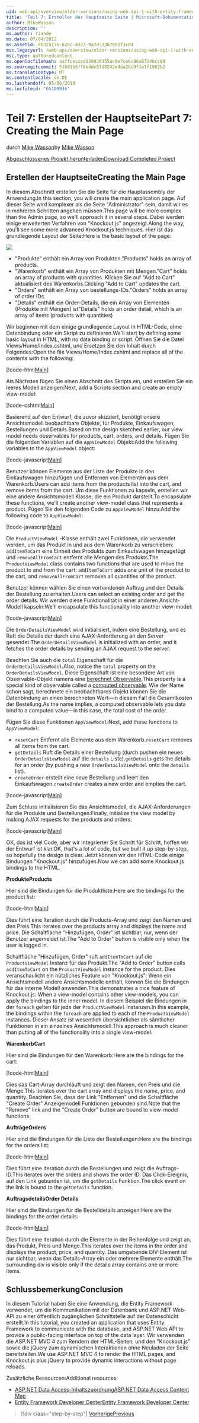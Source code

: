 ```yaml
---
uid: web-api/overview/older-versions/using-web-api-1-with-entity-framework-5/using-web-api-with-entity-framework-part-7
title: 'Teil 7: Erstellen der Hauptseite Seite | Microsoft-Dokumentation'
author: MikeWasson
description: ''
ms.author: riande
ms.date: 07/04/2012
ms.assetid: eb32a17b-626c-4373-9a7d-3387992f3c04
msc.legacyurl: /web-api/overview/older-versions/using-web-api-1-with-entity-framework-5/using-web-api-with-entity-framework-part-7
msc.type: authoredcontent
ms.openlocfilehash: aaffcecccd138d30355ac0e7ce6c86a67246cc08
ms.sourcegitcommit: 51b01b6ff8edde57d8243e4da28c9f1e7f1962b2
ms.translationtype: MT
ms.contentlocale: de-DE
ms.lasthandoff: 05/06/2019
ms.locfileid: "65108936"
---
```

# <a name="part-7-creating-the-main-page"></a><span data-ttu-id="119b0-102">Teil 7: Erstellen der Hauptseite</span><span class="sxs-lookup"><span data-stu-id="119b0-102">Part 7: Creating the Main Page</span></span>

<span data-ttu-id="119b0-103">durch [Mike Wasson](https://github.com/MikeWasson)</span><span class="sxs-lookup"><span data-stu-id="119b0-103">by [Mike Wasson](https://github.com/MikeWasson)</span></span>

[<span data-ttu-id="119b0-104">Abgeschlossenes Projekt herunterladen</span><span class="sxs-lookup"><span data-stu-id="119b0-104">Download Completed Project</span></span>](http://code.msdn.microsoft.com/ASP-NET-Web-API-with-afa30545)

## <a name="creating-the-main-page"></a><span data-ttu-id="119b0-105">Erstellen der Hauptseite</span><span class="sxs-lookup"><span data-stu-id="119b0-105">Creating the Main Page</span></span>

<span data-ttu-id="119b0-106">In diesem Abschnitt erstellen Sie die Seite für die Hauptassembly der Anwendung.</span><span class="sxs-lookup"><span data-stu-id="119b0-106">In this section, you will create the main application page.</span></span> <span data-ttu-id="119b0-107">Auf dieser Seite wird komplexer als die Seite "Administrator" sein, damit wir es in mehreren Schritten angehen müssen.</span><span class="sxs-lookup"><span data-stu-id="119b0-107">This page will be more complex than the Admin page, so we'll approach it in several steps.</span></span> <span data-ttu-id="119b0-108">Dabei werden einige erweiterten Verfahren von "Knockout.js" angezeigt.</span><span class="sxs-lookup"><span data-stu-id="119b0-108">Along the way, you'll see some more advanced Knockout.js techniques.</span></span> <span data-ttu-id="119b0-109">Hier ist das grundlegende Layout der Seite:</span><span class="sxs-lookup"><span data-stu-id="119b0-109">Here is the basic layout of the page:</span></span>

![](using-web-api-with-entity-framework-part-7/_static/image1.png)

- <span data-ttu-id="119b0-110">"Produkte" enthält ein Array von Produkten.</span><span class="sxs-lookup"><span data-stu-id="119b0-110">"Products" holds an array of products.</span></span>
- <span data-ttu-id="119b0-111">"Warenkorb" enthält ein Array von Produkten mit Mengen.</span><span class="sxs-lookup"><span data-stu-id="119b0-111">"Cart" holds an array of products with quantities.</span></span> <span data-ttu-id="119b0-112">Klicken Sie auf "Add to Cart" aktualisiert des Warenkorbs.</span><span class="sxs-lookup"><span data-stu-id="119b0-112">Clicking "Add to Cart" updates the cart.</span></span>
- <span data-ttu-id="119b0-113">"Orders" enthält ein Array von bestellungs-IDs.</span><span class="sxs-lookup"><span data-stu-id="119b0-113">"Orders" holds an array of order IDs.</span></span>
- <span data-ttu-id="119b0-114">"Details" enthält ein Order-Details, die ein Array von Elementen (Produkte mit Mengen) ist</span><span class="sxs-lookup"><span data-stu-id="119b0-114">"Details" holds an order detail, which is an array of items (products with quantities)</span></span>

<span data-ttu-id="119b0-115">Wir beginnen mit dem einige grundlegende Layout in HTML-Code, ohne Datenbindung oder ein Skript zu definieren.</span><span class="sxs-lookup"><span data-stu-id="119b0-115">We'll start by defining some basic layout in HTML, with no data binding or script.</span></span> <span data-ttu-id="119b0-116">Öffnen Sie die Datei Views/Home/Index.cshtml, und Ersetzen Sie den Inhalt durch Folgendes:</span><span class="sxs-lookup"><span data-stu-id="119b0-116">Open the file Views/Home/Index.cshtml and replace all of the contents with the following:</span></span>

[!code-html[Main](using-web-api-with-entity-framework-part-7/samples/sample1.html)]

<span data-ttu-id="119b0-117">Als Nächstes fügen Sie einen Abschnitt des Skripts ein, und erstellen Sie ein leeres Modell anzeigen:</span><span class="sxs-lookup"><span data-stu-id="119b0-117">Next, add a Scripts section and create an empty view-model:</span></span>

[!code-cshtml[Main](using-web-api-with-entity-framework-part-7/samples/sample2.cshtml)]

<span data-ttu-id="119b0-118">Basierend auf den Entwurf, die zuvor skizziert, benötigt unsere Ansichtsmodell beobachtbare Objekte, für Produkte, Einkaufswagen, Bestellungen und Details.</span><span class="sxs-lookup"><span data-stu-id="119b0-118">Based on the design sketched earlier, our view model needs observables for products, cart, orders, and details.</span></span> <span data-ttu-id="119b0-119">Fügen Sie die folgenden Variablen auf die `AppViewModel` Objekt:</span><span class="sxs-lookup"><span data-stu-id="119b0-119">Add the following variables to the `AppViewModel` object:</span></span>

[!code-javascript[Main](using-web-api-with-entity-framework-part-7/samples/sample3.js)]

<span data-ttu-id="119b0-120">Benutzer können Elemente aus der Liste der Produkte in den Einkaufswagen hinzufügen und Entfernen von Elementen aus dem Warenkorb.</span><span class="sxs-lookup"><span data-stu-id="119b0-120">Users can add items from the products list into the cart, and remove items from the cart.</span></span> <span data-ttu-id="119b0-121">Um diese Funktionen zu kapseln, erstellen wir eine andere Ansichtsmodell Klasse, die ein Produkt darstellt.</span><span class="sxs-lookup"><span data-stu-id="119b0-121">To encapsulate these functions, we'll create another view-model class that represents a product.</span></span> <span data-ttu-id="119b0-122">Fügen Sie den folgenden Code zu `AppViewModel` hinzu:</span><span class="sxs-lookup"><span data-stu-id="119b0-122">Add the following code to `AppViewModel`:</span></span>

[!code-javascript[Main](using-web-api-with-entity-framework-part-7/samples/sample4.js?highlight=4)]

<span data-ttu-id="119b0-123">Die `ProductViewModel` -Klasse enthält zwei Funktionen, die verwendet werden, um das Produkt in und aus dem Warenkorb zu verschieben: `addItemToCart` eine Einheit des Produkts zum Einkaufswagen hinzugefügt und `removeAllFromCart` entfernt alle Mengen des Produkts.</span><span class="sxs-lookup"><span data-stu-id="119b0-123">The `ProductViewModel` class contains two functions that are used to move the product to and from the cart: `addItemToCart` adds one unit of the product to the cart, and `removeAllFromCart` removes all quantities of the product.</span></span>

<span data-ttu-id="119b0-124">Benutzer können wählen Sie einen vorhandenen Auftrag und den Details der Bestellung zu erhalten.</span><span class="sxs-lookup"><span data-stu-id="119b0-124">Users can select an existing order and get the order details.</span></span> <span data-ttu-id="119b0-125">Wir werden diese Funktionalität in einer anderen Ansicht-Modell kapseln:</span><span class="sxs-lookup"><span data-stu-id="119b0-125">We'll encapsulate this functionality into another view-model:</span></span>

[!code-javascript[Main](using-web-api-with-entity-framework-part-7/samples/sample5.js?highlight=4)]

<span data-ttu-id="119b0-126">Die `OrderDetailsViewModel` wird initialisiert, indem eine Bestellung, und es Ruft die Details der durch eine AJAX-Anforderung an den Server gesendet.</span><span class="sxs-lookup"><span data-stu-id="119b0-126">The `OrderDetailsViewModel` is initialized with an order, and it fetches the order details by sending an AJAX request to the server.</span></span>

<span data-ttu-id="119b0-127">Beachten Sie auch die `total` Eigenschaft für die `OrderDetailsViewModel`.</span><span class="sxs-lookup"><span data-stu-id="119b0-127">Also, notice the `total` property on the `OrderDetailsViewModel`.</span></span> <span data-ttu-id="119b0-128">Diese Eigenschaft ist eine besondere Art von Observable-Objekt namens eine [berechnet Observable](http://knockoutjs.com/documentation/computedObservables.html).</span><span class="sxs-lookup"><span data-stu-id="119b0-128">This property is a special kind of observable called a [computed observable](http://knockoutjs.com/documentation/computedObservables.html).</span></span> <span data-ttu-id="119b0-129">Wie der Name schon sagt, berechnete ein beobachtbares Objekt können Sie die Datenbindung an einen berechneten Wert&#8212;in diesem Fall die Gesamtkosten der Bestellung.</span><span class="sxs-lookup"><span data-stu-id="119b0-129">As the name implies, a computed observable lets you data bind to a computed value&#8212;in this case, the total cost of the order.</span></span>

<span data-ttu-id="119b0-130">Fügen Sie diese Funktionen `AppViewModel`:</span><span class="sxs-lookup"><span data-stu-id="119b0-130">Next, add these functions to `AppViewModel`:</span></span>

- <span data-ttu-id="119b0-131">`resetCart` Entfernt alle Elemente aus dem Warenkorb.</span><span class="sxs-lookup"><span data-stu-id="119b0-131">`resetCart` removes all items from the cart.</span></span>
- <span data-ttu-id="119b0-132">`getDetails` Ruft die Details einer Bestellung (durch pushen ein neues `OrderDetailsViewModel` auf die `details` Liste).</span><span class="sxs-lookup"><span data-stu-id="119b0-132">`getDetails` gets the details for an order (by pushing a new `OrderDetailsViewModel` onto the `details` list).</span></span>
- <span data-ttu-id="119b0-133">`createOrder` erstellt eine neue Bestellung und leert den Einkaufswagen.</span><span class="sxs-lookup"><span data-stu-id="119b0-133">`createOrder` creates a new order and empties the cart.</span></span>

[!code-javascript[Main](using-web-api-with-entity-framework-part-7/samples/sample6.js?highlight=4)]

<span data-ttu-id="119b0-134">Zum Schluss initialisieren Sie das Ansichtsmodell, die AJAX-Anforderungen für die Produkte und Bestellungen:</span><span class="sxs-lookup"><span data-stu-id="119b0-134">Finally, initialize the view model by making AJAX requests for the products and orders:</span></span>

[!code-javascript[Main](using-web-api-with-entity-framework-part-7/samples/sample7.js)]

<span data-ttu-id="119b0-135">OK, das ist viel Code, aber wir integrierter Sie Schritt für Schritt, hoffen wir der Entwurf ist klar.</span><span class="sxs-lookup"><span data-stu-id="119b0-135">OK, that's a lot of code, but we built it up step-by-step, so hopefully the design is clear.</span></span> <span data-ttu-id="119b0-136">Jetzt können wir den HTML-Code einige Bindungen "Knockout.js" hinzufügen.</span><span class="sxs-lookup"><span data-stu-id="119b0-136">Now we can add some Knockout.js bindings to the HTML.</span></span>

<span data-ttu-id="119b0-137">**Produkte**</span><span class="sxs-lookup"><span data-stu-id="119b0-137">**Products**</span></span>

<span data-ttu-id="119b0-138">Hier sind die Bindungen für die Produktliste:</span><span class="sxs-lookup"><span data-stu-id="119b0-138">Here are the bindings for the product list:</span></span>

[!code-html[Main](using-web-api-with-entity-framework-part-7/samples/sample8.html)]

<span data-ttu-id="119b0-139">Dies führt eine Iteration durch die Products-Array und zeigt den Namen und den Preis.</span><span class="sxs-lookup"><span data-stu-id="119b0-139">This iterates over the products array and displays the name and price.</span></span> <span data-ttu-id="119b0-140">Die Schaltfläche "Hinzufügen, Order" ist sichtbar, nur, wenn der Benutzer angemeldet ist.</span><span class="sxs-lookup"><span data-stu-id="119b0-140">The "Add to Order" button is visible only when the user is logged in.</span></span>

<span data-ttu-id="119b0-141">Schaltfläche "Hinzufügen, Order" ruft `addItemToCart` auf die `ProductViewModel` Instanz für das Produkt.</span><span class="sxs-lookup"><span data-stu-id="119b0-141">The "Add to Order" button calls `addItemToCart` on the `ProductViewModel` instance for the product.</span></span> <span data-ttu-id="119b0-142">Dies veranschaulicht ein nützliches Feature von "Knockout.js": Wenn ein Ansichtsmodell andere Ansichtsmodelle enthält, können Sie die Bindungen für das interne Modell anwenden.</span><span class="sxs-lookup"><span data-stu-id="119b0-142">This demonstrates a nice feature of Knockout.js: When a view-model contains other view-models, you can apply the bindings to the inner model.</span></span> <span data-ttu-id="119b0-143">In diesem Beispiel die Bindungen in der `foreach` gelten für jede der `ProductViewModel` Instanzen.</span><span class="sxs-lookup"><span data-stu-id="119b0-143">In this example, the bindings within the `foreach` are applied to each of the `ProductViewModel` instances.</span></span> <span data-ttu-id="119b0-144">Dieser Ansatz ist wesentlich übersichtlicher als sämtlicher Funktionen in ein einzelnes Ansichtsmodell.</span><span class="sxs-lookup"><span data-stu-id="119b0-144">This approach is much cleaner than putting all of the functionality into a single view-model.</span></span>

<span data-ttu-id="119b0-145">**Warenkorb**</span><span class="sxs-lookup"><span data-stu-id="119b0-145">**Cart**</span></span>

<span data-ttu-id="119b0-146">Hier sind die Bindungen für den Warenkorb:</span><span class="sxs-lookup"><span data-stu-id="119b0-146">Here are the bindings for the cart:</span></span>

[!code-html[Main](using-web-api-with-entity-framework-part-7/samples/sample9.html)]

<span data-ttu-id="119b0-147">Dies das Cart-Array durchläuft und zeigt den Namen, den Preis und die Menge.</span><span class="sxs-lookup"><span data-stu-id="119b0-147">This iterates over the cart array and displays the name, price, and quantity.</span></span> <span data-ttu-id="119b0-148">Beachten Sie, dass der Link "Entfernen" und die Schaltfläche "Create Order" Anzeigemodell Funktionen gebunden sind.</span><span class="sxs-lookup"><span data-stu-id="119b0-148">Note that the "Remove" link and the "Create Order" button are bound to view-model functions.</span></span>

<span data-ttu-id="119b0-149">**Aufträge**</span><span class="sxs-lookup"><span data-stu-id="119b0-149">**Orders**</span></span>

<span data-ttu-id="119b0-150">Hier sind die Bindungen für die Liste der Bestellungen:</span><span class="sxs-lookup"><span data-stu-id="119b0-150">Here are the bindings for the orders list:</span></span>

[!code-html[Main](using-web-api-with-entity-framework-part-7/samples/sample10.html)]

<span data-ttu-id="119b0-151">Dies führt eine Iteration durch die Bestellungen und zeigt die Auftrags-ID.</span><span class="sxs-lookup"><span data-stu-id="119b0-151">This iterates over the orders and shows the order ID.</span></span> <span data-ttu-id="119b0-152">Das Click-Ereignis, auf den Link gebunden ist, um die `getDetails` Funktion.</span><span class="sxs-lookup"><span data-stu-id="119b0-152">The click event on the link is bound to the `getDetails` function.</span></span>

<span data-ttu-id="119b0-153">**Auftragsdetails**</span><span class="sxs-lookup"><span data-stu-id="119b0-153">**Order Details**</span></span>

<span data-ttu-id="119b0-154">Hier sind die Bindungen für die Bestelldetails anzeigen:</span><span class="sxs-lookup"><span data-stu-id="119b0-154">Here are the bindings for the order details:</span></span>

[!code-html[Main](using-web-api-with-entity-framework-part-7/samples/sample11.html)]

<span data-ttu-id="119b0-155">Dies führt eine Iteration durch die Elemente in der Reihenfolge und zeigt an, das Produkt, Preis und Menge.</span><span class="sxs-lookup"><span data-stu-id="119b0-155">This iterates over the items in the order and displays the product, price, and quantity.</span></span> <span data-ttu-id="119b0-156">Das umgebende DIV-Element ist nur sichtbar, wenn das Details-Array ein oder mehrere Elemente enthält.</span><span class="sxs-lookup"><span data-stu-id="119b0-156">The surrounding div is visible only if the details array contains one or more items.</span></span>

## <a name="conclusion"></a><span data-ttu-id="119b0-157">Schlussbemerkung</span><span class="sxs-lookup"><span data-stu-id="119b0-157">Conclusion</span></span>

<span data-ttu-id="119b0-158">In diesem Tutorial haben Sie eine Anwendung, die Entity Framework verwendet, um die Kommunikation mit der Datenbank und ASP.NET Web-API zu einer öffentlich zugänglichen Schnittstelle auf der Datenschicht erstellt.</span><span class="sxs-lookup"><span data-stu-id="119b0-158">In this tutorial, you created an application that uses Entity Framework to communicate with the database, and ASP.NET Web API to provide a public-facing interface on top of the data layer.</span></span> <span data-ttu-id="119b0-159">Wir verwenden die ASP.NET MVC 4 zum Rendern der HTML-Seiten, und den "Knockout.js" sowie die jQuery zum dynamischen Interaktionen ohne Neuladen der Seite bereitstellen.</span><span class="sxs-lookup"><span data-stu-id="119b0-159">We use ASP.NET MVC 4 to render the HTML pages, and Knockout.js plus jQuery to provide dynamic interactions without page reloads.</span></span>

<span data-ttu-id="119b0-160">Zusätzliche Ressourcen:</span><span class="sxs-lookup"><span data-stu-id="119b0-160">Additional resources:</span></span>

- [<span data-ttu-id="119b0-161">ASP.NET Data Access-Inhaltszuordnung</span><span class="sxs-lookup"><span data-stu-id="119b0-161">ASP.NET Data Access Content Map</span></span>](https://msdn.microsoft.com/library/6759sth4.aspx)
- [<span data-ttu-id="119b0-162">Entity Framework Developer Center</span><span class="sxs-lookup"><span data-stu-id="119b0-162">Entity Framework Developer Center</span></span>](https://msdn.microsoft.com/data/ef)

> [!div class="step-by-step"]
> [<span data-ttu-id="119b0-163">Vorherige</span><span class="sxs-lookup"><span data-stu-id="119b0-163">Previous</span></span>](using-web-api-with-entity-framework-part-6.md)
